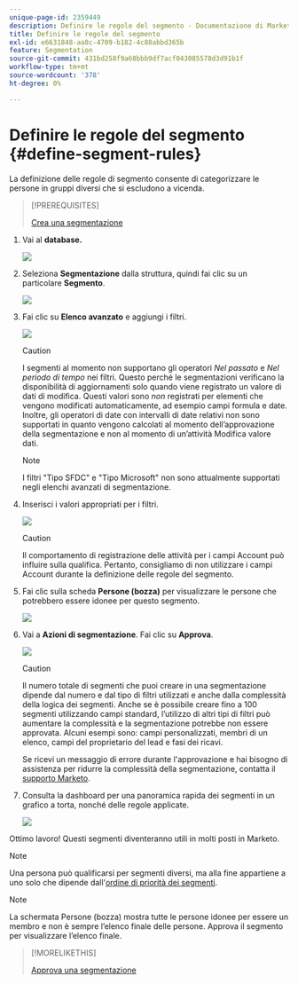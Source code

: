 ```yaml
---
unique-page-id: 2359449
description: Definire le regole del segmento - Documentazione di Marketo - Documentazione del prodotto
title: Definire le regole del segmento
exl-id: e6631848-aa8c-4709-b182-4c88abbd365b
feature: Segmentation
source-git-commit: 431bd258f9a68bbb9df7acf043085578d3d91b1f
workflow-type: tm+mt
source-wordcount: '378'
ht-degree: 0%

---
```


# Definire le regole del segmento {#define-segment-rules}

La definizione delle regole di segmento consente di categorizzare le persone in gruppi diversi che si escludono a vicenda.

>[!PREREQUISITES]
>
>[Crea una segmentazione](/help/marketo/product-docs/personalization/segmentation-and-snippets/segmentation/create-a-segmentation.md)

1. Vai al **database.**

   ![](assets/image2017-3-28-14-3a7-3a42.png)

1. Seleziona **Segmentazione** dalla struttura, quindi fai clic su un particolare **Segmento**.

   ![](assets/image2017-3-28-14-3a11-3a15.png)

1. Fai clic su **Elenco avanzato** e aggiungi i filtri.

   ![](assets/image2017-3-28-14-3a18-3a19.png)

   >[!CAUTION]
   >
   >I segmenti al momento non supportano gli operatori _Nel passato_ e _Nel periodo di tempo_ nei filtri. Questo perché le segmentazioni verificano la disponibilità di aggiornamenti solo quando viene registrato un valore di dati di modifica. Questi valori sono _non_ registrati per elementi che vengono modificati automaticamente, ad esempio campi formula e date. Inoltre, gli operatori di date con intervalli di date relativi non sono supportati in quanto vengono calcolati al momento dell’approvazione della segmentazione e non al momento di un’attività Modifica valore dati.

   >[!NOTE]
   >
   >I filtri &quot;Tipo SFDC&quot; e &quot;Tipo Microsoft&quot; non sono attualmente supportati negli elenchi avanzati di segmentazione.

1. Inserisci i valori appropriati per i filtri.

   ![](assets/image2017-3-28-14-3a18-3a33.png)

   >[!CAUTION]
   >
   >Il comportamento di registrazione delle attività per i campi Account può influire sulla qualifica. Pertanto, consigliamo di non utilizzare i campi Account durante la definizione delle regole del segmento.

1. Fai clic sulla scheda **Persone (bozza)** per visualizzare le persone che potrebbero essere idonee per questo segmento.

   ![](assets/image2017-3-28-14-3a20-3a15.png)

1. Vai a **Azioni di segmentazione**. Fai clic su **Approva**.

   ![](assets/image2014-9-15-11-3a36-3a7.png)

   >[!CAUTION]
   >
   >Il numero totale di segmenti che puoi creare in una segmentazione dipende dal numero e dal tipo di filtri utilizzati e anche dalla complessità della logica dei segmenti. Anche se è possibile creare fino a 100 segmenti utilizzando campi standard, l’utilizzo di altri tipi di filtri può aumentare la complessità e la segmentazione potrebbe non essere approvata. Alcuni esempi sono: campi personalizzati, membri di un elenco, campi del proprietario del lead e fasi dei ricavi.
   >
   >Se ricevi un messaggio di errore durante l&#39;approvazione e hai bisogno di assistenza per ridurre la complessità della segmentazione, contatta il [supporto Marketo](https://nation.marketo.com/t5/Support/ct-p/Support).

1. Consulta la dashboard per una panoramica rapida dei segmenti in un grafico a torta, nonché delle regole applicate.

   ![](assets/image2014-9-15-11-3a36-3a19.png)

Ottimo lavoro! Questi segmenti diventeranno utili in molti posti in Marketo.

>[!NOTE]
>
>Una persona può qualificarsi per segmenti diversi, ma alla fine appartiene a uno solo che dipende dall&#39;[ordine di priorità dei segmenti](/help/marketo/product-docs/personalization/segmentation-and-snippets/segmentation/segmentation-order-priority.md).

>[!NOTE]
>
>La schermata Persone (bozza) mostra tutte le persone idonee per essere un membro e non è sempre l’elenco finale delle persone. Approva il segmento per visualizzare l’elenco finale.

>[!MORELIKETHIS]
>
>[Approva una segmentazione](/help/marketo/product-docs/personalization/segmentation-and-snippets/segmentation/approve-a-segmentation.md)
